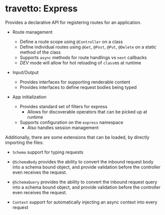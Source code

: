 travetto: Express
===

Provides a declarative API for registering routes for an application.

- Route management 
  - Define a route scope using `@Controller` on a class
  - Define individual routes using `@Get`, `@Post`, `@Put`, `@Delete` on a static method of the class
  - Supports `async` methods for route handlings vs `next` callbacks
  - *DEV* mode will allow for hot reloading of `class`es at runtime

- Input/Output
  - Provides interfaces for supporting renderable content
  - Provides interfaces to define request bodies being typed
  
- App initialization
  - Provides standard set of filters for express
    - Allows for discoverable operators that can be picked up at runtime
  - Supports configuration on the `express` namespace
     - Also handles session management

Additionally, there are some extensions that can be loaded, by directly importing the files:

- `Schema` support for typing requests 
 - `@SchemaBody` provides the ability to convert the inbound request body into a schema bound object, and provide
   validation before the controller even receives the request.
 - `@SchemaQuery` provides the ability to convert the inbound request query into a schema bound object, and provide
   validation before the controller even receives the request.   

- `Context` support for automatically injecting an async context into every request